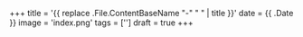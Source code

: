 +++
title = '{{ replace .File.ContentBaseName "-" " " | title }}'
date = {{ .Date }}
image = 'index.png'
tags = ['']
draft = true
+++
